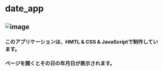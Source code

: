 # date_app

## ![image](https://user-images.githubusercontent.com/64732255/92303087-acc18b00-efac-11ea-8434-989b37bbc329.png)


### このアプリケーションは、HMTL & CSS & JavaScriptで制作しています。

### ページを開くとその日の年月日が表示されます。

